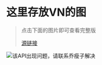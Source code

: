# 这里存放VN的图

> 点击下面的图片即可查看完整版
>
> [源链接](https://cdn.jsdelivr.net/gh/qiaoshouzi/HeiGeYuan-General-Warehouse@CFPages_WEB/_img/V-Final_6.jpg)

![该API出现问题，请联系乔瘦子解决](https://cdn.jsdelivr.net/gh/qiaoshouzi/HeiGeYuan-General-Warehouse@CFPages_WEB/_img/V-Final_6.jpg)